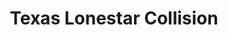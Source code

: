 ---
title: "Texas Lonestar Collision"
url: /san-angelo/texas-lonestar-collision/
shop: car repair
---